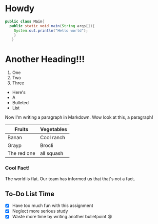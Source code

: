 # Howdy
```java
public class Main{
  public static void main(String args[]){
    System.out.println("Hello world");
    }
   }
```
Another Heading!!!
===================

1. One
2. Two 
3. Three

- Here's
- A
- Bulleted 
- List

Now I'm writing a paragraph in Markdown.
Wow look at this, a paragraph!

|     Fruits      |     Vegetables      |
|-----------------|---------------------|
|   Banan         |     Cool ranch      |
|   Grayp         |       Brocli        |
|   The red one   |       all squash    |

### Cool Fact!
~~The world is flat.~~ Our team has informed us that that's not a fact.

## To-Do List Time
- [x] Have too much fun with this assignment
- [x] Neglect more serious study
- [x] Waste more time by writing another bulletpoint
:weary:
